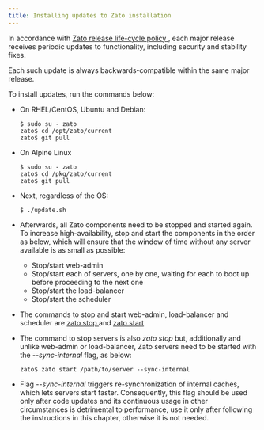 ```yaml
---
title: Installing updates to Zato installation
---
```


In accordance with [Zato release life-cycle policy ](../../../release/policy), each major release receives
periodic updates to functionality, including security and stability fixes.

Each such update is always backwards-compatible within the same major release.

To install updates, run the commands below:

-   On RHEL/CentOS, Ubuntu and Debian:

        $ sudo su - zato
        zato$ cd /opt/zato/current
        zato$ git pull

-   On Alpine Linux

        $ sudo su - zato
        zato$ cd /pkg/zato/current
        zato$ git pull

-   Next, regardless of the OS:

        $ ./update.sh

-   Afterwards, all Zato components need to be stopped and started again. To increase high-availability, stop and start the
    components in the order as below, which will ensure that the window of time without any server available is as small
    as possible:

    -   Stop/start web-admin
    -   Stop/start each of servers, one by one, waiting for each to boot up before proceeding to the next one
    -   Stop/start the load-balancer
    -   Stop/start the scheduler

-   The commands to stop and start web-admin, load-balancer and scheduler are
    [zato stop ](../../cli/stop)
    and
    [zato start ](../../cli/start)

-   The command to stop servers is also *zato stop* but, additionally and unlike web-admin or load-balancer, Zato servers need
    to be started with the *\--sync-internal* flag, as below:

        zato$ zato start /path/to/server --sync-internal

-   Flag *\--sync-internal* triggers re-synchronization of internal caches, which lets servers start faster. Consequently,
    this flag should be used only after code updates and its continuous usage in other circumstances is detrimental to
    performance, use it only after following the instructions in this chapter, otherwise it is not needed.
